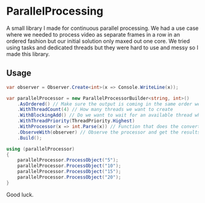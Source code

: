# ParallelProcessing

A small library I made for continuous parallel processing.
We had a use case where we needed to process video as separate frames in a row in an ordered fashion but our initial solution only maxed out one core.
We tried using tasks and dedicated threads but they were hard to use and messy so I made this library.

## Usage

```csharp
var observer = Observer.Create<int>(x => Console.WriteLine(x));

var parallelProcessor = new ParallelProcessorBuilder<string, int>()
    .AsOrdered() // Make sure the output is coming in the same order we added the input
    .WithThreadCount(4) // How many threads we want to create
    .WithBlockingAdd() // Do we want to wait for an available thread when all threads are busy?
    .WithThreadPriority(ThreadPriority.Highest)
    .WithProcessor(x => int.Parse(x)) // Function that does the converting or a typed class that does the same
    .ObserveWith(observer) // Observe the processor and get the results
    .Build();

using (parallelProcessor)
{
    parallelProcessor.ProcessObject("5");
    parallelProcessor.ProcessObject("10");
    parallelProcessor.ProcessObject("15");
    parallelProcessor.ProcessObject("20");
}
```

Good luck.
